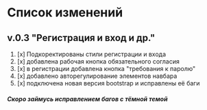 # Список изменений
## **v.0.3 "Регистрация и вход и др."**

1. [x] Подкоректированы стили регистрации и входа
2. [x] добавлена рабочая кнопка обязательного согласия
3. [x] в регистрации добавлена кнопка "требования к паролю"
4. [x] добавлено авторегулирование элементов навбара
5. [x] подключена новая версия bootstrap и исправлены её баги

##### Скоро займусь исправлением багов с тёмной темой